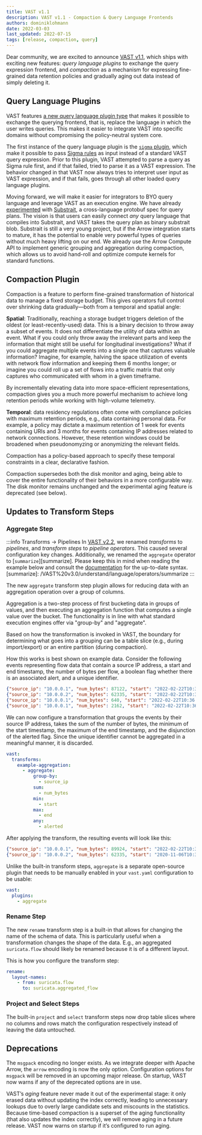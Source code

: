 ```yaml
---
title: VAST v1.1
description: VAST v1.1 - Compaction & Query Language Frontends
authors: dominiklohmann
date: 2022-03-03
last_updated: 2022-07-15
tags: [release, compaction, query]
---
```


Dear community, we are excited to announce [VAST v1.1][github-vast-release],
which ships with exciting new features: *query language plugins* to exchange the
query expression frontend, and *compaction* as a mechanism for expressing
fine-grained data retention policies and gradually aging out data instead of
simply deleting it.

[github-vast-release]: https://github.com/tenzir/vast/releases/tag/v1.1.0

<!--truncate-->

## Query Language Plugins

VAST features [a new query language plugin
type](https://vast.io/VAST%20v3.0/understand/architecture/plugins#language)
that makes it possible to exchange the querying frontend, that is, replace the
language in which the user writes queries. This makes it easier to integrate
VAST into specific domains without compromising the policy-neutral system core.

The first instance of the query language plugin is the [`sigma`
plugin](https://github.com/tenzir/vast/tree/master/plugins/sigma), which make it
possible to pass [Sigma
rules](https://vast.io/VAST%20v3.0/understand/language/frontends/sigma) as
input instead of a standard VAST query expression. Prior to this plugin, VAST
attempted to parse a query as Sigma rule first, and if that failed, tried to
parse it as a VAST expression. The behavior changed in that VAST now always
tries to interpret user input as VAST expression, and if that fails, goes
through all other loaded query language plugins.

Moving forward, we will make it easier for integrators to BYO query language and
leverage VAST as an execution engine. We have already
[experimented](https://github.com/tenzir/vast/pull/2075) with
[Substrait](https://substrait.io), a cross-language protobuf spec for query
plans. The vision is that users can easily connect *any* query language that
compiles into Substrait, and VAST takes the query plan as binary substrait blob.
Substrait is still a very young project, but if the Arrow integration starts to
mature, it has the potential to enable very powerful types of queries without
much heavy lifting on our end. We already use the Arrow Compute API to implement
generic grouping and aggregation during compaction, which allows us to avoid
hand-roll and optimize compute kernels for standard functions.

## Compaction Plugin

Compaction is a feature to perform fine-grained transformation of historical
data to manage a fixed storage budget. This gives operators full control over
shrinking data gradually—both from a temporal and spatial angle:

**Spatial**: Traditionally, reaching a storage budget triggers deletion of the
oldest (or least-recently-used) data. This is a binary decision to throw away a
subset of events. It does not differentiate the utility of data within an event.
What if you could only throw away the irrelevant parts and keep the information
that might still be useful for longitudinal investigations? What if you could
aggregate multiple events into a single one that captures valuable information?
Imagine, for example, halving the space utilization of events with network flow
information and keeping them 6 months longer; or imagine you could roll up a set
of flows into a traffic matrix that only captures who communicated with whom in
a given timeframe.

By incrementally elevating data into more space-efficient representations,
compaction gives you a much more powerful mechanism to achieve long retention
periods while working with high-volume telemetry.

**Temporal**: data residency regulations often come with compliance policies
with maximum retention periods, e.g., data containing personal data. For
example, a policy may dictate a maximum retention of 1 week for events
containing URIs and 3 months for events containing IP addresses related to
network connections. However, these retention windows could be broadened when
pseudonomyzing or anonymizing the relevant fields.

Compaction has a policy-based approach to specify these temporal constraints in
a clear, declarative fashion.

Compaction supersedes both the disk monitor and aging, being able to cover the
entire functionality of their behaviors in a more configurable way. The disk
monitor remains unchanged and the experimental aging feature is deprecated (see
below).

## Updates to Transform Steps

### Aggregate Step

:::info Transforms → Pipelines
In [VAST v2.2](/blog/vast-v2.2), we renamed *transforms* to *pipelines*, and
*transform steps* to *pipeline operators*. This caused several configuration key
changes. Additionally, we renamed the `aggregate` operator to
[`summarize`][summarize]. Please keep this in mind when reading the example
below and consult the
[documentation](/VAST%20v3.0/understand/language/pipelines) for the
up-to-date syntax.
[summarize]: /VAST%20v3.0/understand/language/operators/summarize
:::

The new `aggregate` transform step plugin allows for reducing data with an
aggregation operation over a group of columns.

Aggregation is a two-step process of first bucketing data in groups of values,
and then executing an aggregation function that computes a single value over the
bucket. The functionality is in line with what standard execution engines offer
via "group-by" and "aggregate".

Based on how the transformation is invoked in VAST, the boundary for determining
what goes into a grouping can be a table slice (e.g., during import/export) or
an entire partition (during compaction).

How this works is best shown on example data. Consider the following events
representing flow data that contain a source IP address, a start and end
timestamp, the number of bytes per flow, a boolean flag whether there is an
associated alert, and a unique identifier.

```json
{"source_ip": "10.0.0.1", "num_bytes": 87122, "start": "2022-02-22T10:36:40", "end": "2022-02-22T10:36:47", "alerted": false, "unique_id": 1}
{"source_ip": "10.0.0.2", "num_bytes": 62335, "start": "2022-02-22T10:36:43", "end": "2022-02-22T10:36:48", "alerted": false, "unique_id": 2}
{"source_ip": "10.0.0.1", "num_bytes": 640, "start": "2022-02-22T10:36:46", "end": "2022-02-22T10:36:47", "alerted": true, "unique_id": 3}
{"source_ip": "10.0.0.1", "num_bytes": 2162, "start": "2022-02-22T10:36:49", "end": "2022-02-22T10:36:51", "alerted": false, "unique_id": 4}
```

We can now configure a transformation that groups the events by their source IP
address, takes the sum of the number of bytes, the minimum of the start
timestamp, the maximum of the end timestamp, and the disjunction of the alerted
flag. Since the unique identifier cannot be aggregated in a meaningful manner,
it  is discarded.

```yaml
vast:
  transforms:
    example-aggregation:
      - aggregate:
          group-by:
            - source_ip
          sum:
            - num_bytes
          min:
            - start
          max:
            - end
          any:
            - alerted
```

After applying the transform, the resulting events will look like this:

```json
{"source_ip": "10.0.0.1", "num_bytes": 89924, "start": "2022-02-22T10:36:40", "end": "2022-02-02T10:36:51", "alerted": true}
{"source_ip": "10.0.0.2", "num_bytes": 62335, "start": "2020-11-06T10:36:43", "end": "2020-02-22T10:36:48", "alerted": false}
```

Unlike the built-in transform steps, `aggregate` is a separate open-source
plugin that needs to be manually enabled in your `vast.yaml` configuration to be
usable:

```yaml
vast:
  plugins:
    - aggregate
```

### Rename Step

The new `rename` transform step is a built-in that allows for changing the name
of the schema of data. This is particularly useful when a transformation changes
the shape of the data. E.g., an aggregated `suricata.flow` should likely be
renamed because it is of a different layout.

This is how you configure the transform step:

```yaml
rename:
  layout-names:
    - from: suricata.flow
      to: suricata.aggregated_flow
```

### Project and Select Steps

The built-in `project` and `select` transform steps now drop table slices where
no columns and rows match the configuration respectively instead of leaving the
data untouched.

## Deprecations

The `msgpack` encoding no longer exists. As we integrate deeper with Apache
Arrow, the `arrow` encoding is now the only option. Configuration options for
`msgpack` will be removed in an upcoming major release. On startup, VAST now
warns if any of the deprecated options are in use.

VAST’s *aging* feature never made it out of the experimental stage: it only
erased data without updating the index correctly, leading to unnecessary lookups
due to overly large candidate sets and miscounts in the statistics. Because
time-based compaction is a superset of the aging functionality (that also
updates the index correctly), we will remove aging in a future release. VAST now
warns on startup if it’s configured to run aging.

